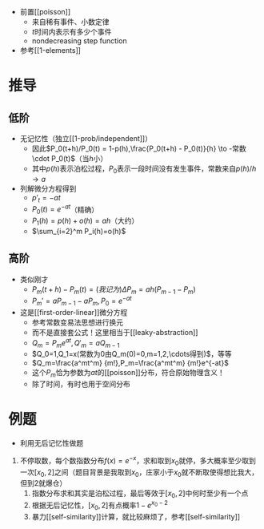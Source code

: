 - 前置[[poisson]]
  - 来自稀有事件、小数定律
  - $t$时间内表示有多少个事件
  - nondecreasing step function
- 参考[[1-elements]]
# 推导
## 低阶
- 无记忆性（独立[[1-prob/independent]]）
  - 因此$P_0(t+h)/P_0(t) = 1-p(h),\frac{P_0(t+h) - P_0(t)}{h} \to -常数\cdot P_0(t)$（当$h$小）
  - 其中$p(h)$表示泊松过程，$P_0$表示一段时间没有发生事件，常数来自$p(h)/h\to a$
- 列解微分方程得到
  - $p'_t = -at$
  - $P_0(t)=e^{-at}$（精确）
  - $P_1(h)=p(h)+o(h)=ah$（大约）
  - $\sum_{i=2}^m P_i(h)=o(h)$
## 高阶
- 类似刚才
  - $P_m(t+h)-P_m(t)=(我记为)\Delta P_m=ah(P_{m-1}-P_m)$
  - $P_m'=aP_{m-1}-aP_m,P_0=e^{-at}$
- 这是[[first-order-linear]]微分方程
  - 参考常数变易法思想进行换元
  - 而不是直接套公式！这里相当于[[leaky-abstraction]]
  - $Q_m=P_me^{at},Q'_m=aQ_{m-1}$
  - $Q_0=1,Q_1=x(常数为0由Q_m(0)=0,m=1,2,\cdots得到)$，等等
  - $Q_m=\frac{a^mt^m} {m!},P_m=\frac{a^mt^m} {m!}e^{-at}$
  - 这个$P_m$恰为参数为$at$的[[poisson]]分布，符合原始物理含义！
  - 除了时间，有时也用于空间分布
# 例题
- 利用无后记忆性做题
1. 不停取数，每个数指数分布$f(x)=e^{-x}$，求和取到$x_0$就停，多大概率至少取到一次$[x_0,2]$之间（题目背景是我取到$x_0$，庄家小于$x_0$就不断取使得想比我大，但到2就爆仓）
   1. 指数分布求和其实是泊松过程，最后等效于$[x_0,2]$中何时至少有一个点
   2. 根据无后记忆性，$[x_0,2]$有点概率$1-e^{x_0-2}$
   3. 暴力[[self-similarity]]计算，就比较麻烦了，参考[[self-similarity]]